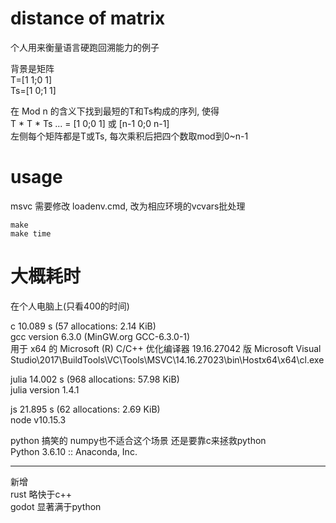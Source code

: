 # distance of matrix

个人用来衡量语言硬跑回溯能力的例子

背景是矩阵  
T=[1 1;0 1]  
Ts=[1 0;1 1]  

在 Mod n 的含义下找到最短的T和Ts构成的序列, 使得  
T * T * Ts ... = [1 0;0 1] 或 [n-1 0;0 n-1]  
左侧每个矩阵都是T或Ts, 每次乘积后把四个数取mod到0~n-1

# usage

msvc 需要修改 loadenv.cmd, 改为相应环境的vcvars批处理  
```shell
make
make time
```

# 大概耗时

在个人电脑上(只看400的时间)

c 10.089 s (57 allocations: 2.14 KiB)   
gcc version 6.3.0 (MinGW.org GCC-6.3.0-1)  
用于 x64 的 Microsoft (R) C/C++ 优化编译器 19.16.27042 版
Microsoft Visual Studio\2017\BuildTools\VC\Tools\MSVC\14.16.27023\bin\Hostx64\x64\cl.exe

julia 14.002 s (968 allocations: 57.98 KiB)  
julia version 1.4.1

js 21.895 s (62 allocations: 2.69 KiB)  
node v10.15.3

python 搞笑的 numpy也不适合这个场景 还是要靠c来拯救python  
Python 3.6.10 :: Anaconda, Inc.

- - -

新增  
rust 略快于c++  
godot 显著满于python  
